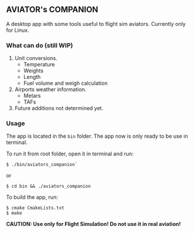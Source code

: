 ## AVIATOR's COMPANION

A desktop app with some tools useful to flight sim aviators. Currently only for Linux.

### What can do (still WIP)
1. Unit conversions.
    * Temperature
    * Weights
    * Length
    * Fuel volume and weigh calculation
2. Airports weather information.
    * Metars
    * TAFs
3. Future additions not determined yet.

### Usage

The app is located in the `bin` folder. The app now is only ready to be use in terminal.

To run it from root folder, open it in terminal and run:

```
$ ./bin/aviators_companion`
```
or

```
$ cd bin && ./aviators_companion
```


To build the app, run:

```
$ cmake CmakeLists.txt 
$ make
```

**CAUTION: Use only for Flight Simulation! Do not use it in real aviation!**


